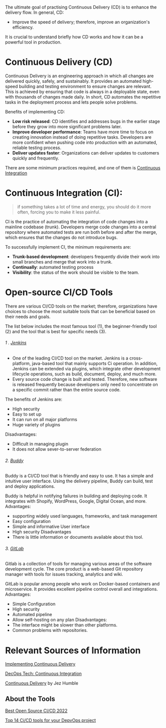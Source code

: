 The ultimate goal of practising Continuous Delivery (CD) is to enhance the delivery flow. In general, CD:

- Improve the speed of delivery; therefore, improve an organization's efficiency.

It is crucial to understand briefly how CD works and how it can be a powerful tool in production.

# Continuous Delivery (CD)
Continuous Delivery is an engineering approach in which all changes are delivered quickly, safely, and sustainably. It provides an automated high-speed building and testing environment to ensure changes are relevant. This is achieved by ensuring that code is always in a deployable state, even with thousands of changes made daily. In short, CD automates the repetitive tasks in the deployment process and lets people solve problems.

Benefits of implementing CD:
-	**Low risk released**: CD identifies and addresses bugs in the earlier stage before they grow into more significant problems later. 
-	**Improve developer performance**: Teams have more time to focus on creating innovation instead of doing repetitive tasks. Developers are more confident when pushing code into production with an automated, reliable testing process.
-	**Deliver updates faster**: Organizations can deliver updates to customers quickly and frequently.

There are some minimum practices required, and one of them is [Continuous Integration](https://github.com/LeeVo2408/README.md/blob/main/README.md#continuous-integration) 

# Continuous Integration (CI):

>if something takes a lot of time and energy, you should do it more often, forcing you to make it less painful. 

CI is the practice of automating the integration of code changes into a mainline codebase (trunk). Developers merge code changes into a central repository where automated tests are run both before and after the merge, which ensures that the changes do not introduce bugs. 

To successfully implement CI, the minimum requirements are: 

-	**Trunk-based development**: developers frequently divide their work into small branches and merge that work into a trunk.
-	**Continually**: automated testing process
-	**Visibility**: the status of the work should be visible to the team.

# Open-source CI/CD Tools

There are various CI/CD tools on the market; therefore, organizations have choices to choose the most suitable tools that can be beneficial based on their needs and goals. 

The list below includes the most famous tool (1), the beginner-friendly tool (2) and the tool that is best for specific needs (3).

###### 1 . [Jenkins](https://www.jenkins.io/)
- One of the leading CI/CD tool on the market. Jenkins is a cross-platform, java-based tool that mainly supports Ci operation. In addition, Jenkins can be extended via plugins, which integrate other development lifecycle operations, such as build, document, deploy, and much more.
- Every source code change is built and tested. Therefore, new software is released frequently because developers only need to concentrate on a specific commit rather than the entire source code. 

The benefits of Jenkins are:
- High security
- Easy to set up 
- It can run on all major platforms
- Huge variety of plugins  

Disadvantages: 
-	Difficult in managing plugin
-	It does not allow sever-to-server federation 

###### 2.       [Buddy](https://buddy.works/)
Buddy is a CI/CD tool that is friendly and easy to use. It has a simple and intuitive user interface. Using the delivery pipeline, Buddy can build, test and deploy applications.

Buddy is helpful in notifying failures in building and deploying code. It integrates with Shopify, WordPress, Google, Digital Ocean, and more.
Advantages: 
-	supporting widely used languages, frameworks, and task management 
-	Easy configuration 
-	Simple and informative User interface
-	High security 
Disadvantages
-	There is little information or documents available about this tool.

###### 3.       [GitLab](https://gitlab.com/users/sign_in)
Gitlab is a collection of tools for managing various areas of the software development cycle. The core product is a web-based Git repository manager with tools for issues tracking, analytics and wiki.

GitLab is popular among people who work on Docker-based containers and microservice. It provides excellent pipeline control overall and integrations.
Advantages:
-	Simple Configuration 
-	High security
-	Automated pipeline 
-	Allow self-hosting on any plan 
Disadvantages:
- The interface might be slower than other platforms.
- Common problems with repositories.


# Relevant Sources of Information 

[Implementing Continuous Delivery](https://cloud.google.com/architecture/devops/devops-tech-continuous-delivery#implementing_continuous_delivery)

[DecOps Tech: Continuous Integration](https://cloud.google.com/architecture/devops/devops-tech-continuous-integration)

[Continuous Delivery](https://continuousdelivery.com/) by Jez Humble

## About the Tools

[Best Open Source CI/CD 2022](https://hevodata.com/learn/open-source-ci-cd-tools/#O5)

[Top 14 Ci/CD tools for your DepvOps project](https://www.browserstack.com/guide/top-ci-cd-tools)
